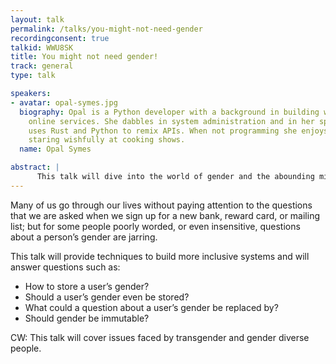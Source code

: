 ```yaml
---
layout: talk
permalink: /talks/you-might-not-need-gender
recordingconsent: true
talkid: WWU8SK
title: You might not need gender!
track: general
type: talk

speakers:
- avatar: opal-symes.jpg
  biography: Opal is a Python developer with a background in building websites and
    online services. She dabbles in system administration and in her spare time she
    uses Rust and Python to remix APIs. When not programming she enjoys sewing and
    staring wishfully at cooking shows.
  name: Opal Symes

abstract: | 
      This talk will dive into the world of gender and the abounding misconceptions. We have a duty to build systems that allow people to truly represent themselves, and to do this requires an understanding of how to properly store and handle that information.
---
```


Many of us go through our lives without paying attention to the questions that we are asked when we sign up for a new bank, reward card, or mailing list; but for some people poorly worded, or even insensitive, questions about a person’s gender are jarring.

This talk will provide techniques to build more inclusive systems and will answer questions such as:
- How to store a user’s gender?
- Should a user’s gender even be stored?
- What could a question about a user’s gender be replaced by?
- Should gender be immutable?

CW: This talk will cover issues faced by transgender and gender diverse people.
